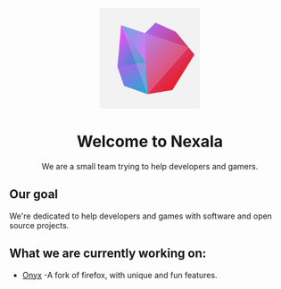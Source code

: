 <div align="center">

<img src="https://github.com/NexalaTechnologies/ReadME/blob/main/Minko_Revamped.png?raw=true" height="180" width="180">

# Welcome to Nexala

We are a small team trying to help developers and gamers. 

</div>

## Our goal

We're dedicated to help developers and games with software and open source projects. 

## What we are currently working on:

- [Onyx](https://github.com/Nexala/Onyx) -A fork of firefox, with unique and fun features. 

